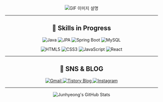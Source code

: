 <div align="center">
  <img src="https://i.pinimg.com/originals/38/1b/f8/381bf8783a92248bc4bb99d4350912b1.gif" alt="GIF 이미지 설명"/>
</div>

<!-- <p align="center">
  <img src="https://readme-typing-svg.herokuapp.com?font=Fira+Code&size=30&duration=4000&pause=500&color=green&background=FFFFFF00&center=true&vCenter=true&multiline=true&width=435&lines=Welcome+to+My+GitHub!" alt="Typing SVG">
</p>
-->


<hr>

<div align="center">
  <h2>📖 Skills in Progress</h2>
</div>

<p align="center">
  <!-- Java -->
  <img src="https://img.shields.io/badge/Java-007396?style=flat-square&logo=java&logoColor=white" alt="Java" />
  <!-- JPA -->
  <img src="https://img.shields.io/badge/JPA-6DB33F?style=flat-square&logo=spring&logoColor=white" alt="JPA" />
  <!-- Spring Boot -->
  <img src="https://img.shields.io/badge/Spring_Boot-6DB33F?style=flat-square&logo=springboot&logoColor=white" alt="Spring Boot" />
  <!-- MySQL -->
  <img src="https://img.shields.io/badge/MySQL-4479A1?style=flat-square&logo=mysql&logoColor=white" alt="MySQL" />
</p>

<p align="center">
  <!-- HTML5 -->
  <img src="https://img.shields.io/badge/HTML5-E34F26?style=flat-square&logo=html5&logoColor=white" alt="HTML5" />
  <!-- CSS3 -->
  <img src="https://img.shields.io/badge/CSS3-1572B6?style=flat-square&logo=css3&logoColor=white" alt="CSS3" />
  <!-- JavaScript -->
  <img src="https://img.shields.io/badge/JavaScript-F7DF1E?style=flat-square&logo=javascript&logoColor=black" alt="JavaScript" />
  <!-- React -->
  <img src="https://img.shields.io/badge/React-61DAFB?style=flat-square&logo=react&logoColor=black" alt="React" />
</p>

<hr>

<div align="center">
  <h2>💬 SNS & BLOG</h2>
</div>

<p align="center">
  <!-- Gmail -->
  <a href="mailto:ffjjo0310@gmail.com" target="_blank">
    <img src="https://img.shields.io/badge/Gmail-D14836?style=flat-square&logo=gmail&logoColor=white" alt="Gmail" />
  </a>
  <!-- Tistory Blog -->
  <a href="https://wnsgud0310.tistory.com/" target="_blank">
    <img src="https://img.shields.io/badge/Blog-000000?style=flat-square&logo=tistory&logoColor=white" alt="Tistory Blog" />
  </a>
  <!-- Instagram -->
  <a href="https://www.instagram.com/wnsgud_00" target="_blank">
    <img src="https://img.shields.io/badge/Instagram-E4405F?style=flat-square&logo=instagram&logoColor=white" alt="Instagram" />
  </a>
</p>

<hr>

<p align="center">
  <img src="https://github-readme-stats.vercel.app/api?username=wnsgud0310&theme=transparent&show_icons=true" alt="Junhyeong's GitHub Stats" />
</p>

